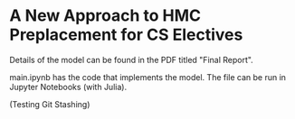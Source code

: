# A New Approach to HMC Preplacement for CS Electives

Details of the model can be found in the PDF titled "Final Report".

main.ipynb has the code that implements the model. The file can be run in Jupyter Notebooks (with Julia).


(Testing Git Stashing)